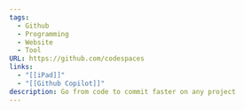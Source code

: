 ```yaml
---
tags:
  - Github
  - Programming
  - Website
  - Tool
URL: https://github.com/codespaces
links:
  - "[[iPad]]"
  - "[[Github Copilot]]"
description: Go from code to commit faster on any project
---
```


